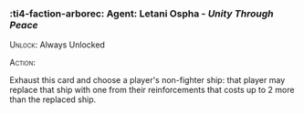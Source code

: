 ### :ti4-faction-arborec: **Agent**: Letani Ospha - _Unity Through Peace_

<span style="font-variant:small-caps;">Unlock</span>: Always Unlocked

<span style="font-variant:small-caps;"><span style="font-variant:small-caps;">Action:</span></span>

Exhaust this card and choose a player's non-fighter ship: that player may replace that ship with one from their reinforcements that costs up to 2 more than the replaced ship.
